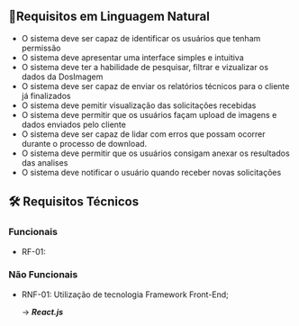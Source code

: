 ## 🎈Requisitos em Linguagem Natural
- O sistema deve ser capaz de identificar os usuários que tenham permissão 
- O sistema deve apresentar uma interface simples e intuitiva 
- O sistema deve ter a habilidade de pesquisar, filtrar e vizualizar os dados da DosImagem
- O sistema deve ser capaz de enviar os relatórios técnicos para o cliente já finalizados
- O sistema deve pemitir visualização das solicitações recebidas 
- O sistema deve permitir que os usuários façam upload de imagens e dados enviados pelo cliente 
- O sistema deve ser capaz de lidar com erros que possam ocorrer durante o processo de download.
- O sistema deve permitir que os usuários consigam anexar os resultados das analises
- O sistema deve notificar o usuário quando receber novas solicitações

## 🛠 Requisitos Técnicos

### Funcionais
- RF-01:

### Não Funcionais
- RNF-01: Utilização de tecnologia Framework Front-End;

    → ***React.js***
